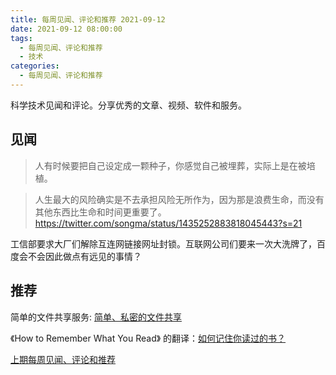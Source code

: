 ```yaml
---
title: 每周见闻、评论和推荐 2021-09-12
date: 2021-09-12 08:00:00
tags:
  - 每周见闻、评论和推荐
  - 技术
categories:
  - 每周见闻、评论和推荐
---
```


科学技术见闻和评论。分享优秀的文章、视频、软件和服务。

## 见闻

> 人有时候要把自己设定成一颗种子，你感觉自己被埋葬，实际上是在被培植。

<!-- more -->

>人生最大的风险确实是不去承担风险无所作为，因为那是浪费生命，而没有其他东西比生命和时间更重要了。
<https://twitter.com/songma/status/1435252883818045443?s=21>

工信部要求大厂们解除互连网链接网址封锁。互联网公司们要来一次大洗牌了，百度会不会因此做点有远见的事情？




## 推荐

简单的文件共享服务: [简单、私密的文件共享](https://wormhole.app)

《How to Remember What You Read》 的翻译：[如何记住你读过的书？](https://mp.weixin.qq.com/s?__biz=MzA4NDk5OTgzMg==&mid=2650591845&idx=1&sn=7510bf8bb6cf36d1f0de19151a3f3877&chksm=87d6d992b0a1508469ef4c884cb229c70f1d1cc8232b161960a3c13dadb8bdd0e13497de1aa8&token=2090030786&lang=zh_CN#rd)

[上期每周见闻、评论和推荐](./weekly-2021-09-05)
